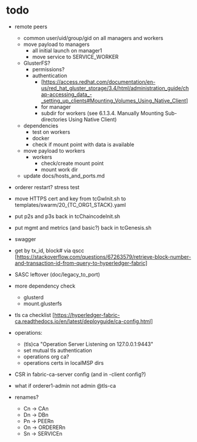 # todo

* remote peers
  * common user/uid/group/gid on all managers and workers
  * move payload to managers
    * all initial launch on manager1
    * move service to SERVICE_WORKER
  * GlusterFS?
    * permissions?
    * authentication
      * [https://access.redhat.com/documentation/en-us/red_hat_gluster_storage/3.4/html/administration_guide/chap-accessing_data_-_setting_up_clients#Mounting_Volumes_Using_Native_Client]
      * for manager
      * subdir for workers (see 6.1.3.4. Manually Mounting Sub-directories Using Native Client)
  * dependencies
    * test on workers
    * docker
    * check if mount point with data is available
  * move payload to workers
    * workers
      * check/create mount point
      * mount work dir
  * update docs/hosts_and_ports.md
* orderer restart? stress test
* move HTTPS cert and key from tcGwInit.sh to templates/swarm/20_{TC_ORG1_STACK}.yaml
* put p2s and p3s back in tcChaincodeInit.sh
* put mgmt and metrics (and basic?) back in tcGenesis.sh

* swagger
* get by tx_id, block# via qscc [https://stackoverflow.com/questions/67263579/retrieve-block-number-and-transaction-id-from-query-to-hyperledger-fabric]
* SASC leftover (doc/legacy_to_port)
* more dependency check
  * glusterd
  * mount.glusterfs
* tls ca checklist [https://hyperledger-fabric-ca.readthedocs.io/en/latest/deployguide/ca-config.html]
* operations:
  * (tls)ca "Operation Server Listening on 127.0.0.1:9443"
  * set mutual tls authentication
  * operations org ca?
  * operations certs in localMSP dirs
* CSR in fabric-ca-server config (and in -client config?)
* what if orderer1-admin not admin @tls-ca
* renames?
  * Cn -> CAn
  * Dn -> DBn
  * Pn -> PEERn
  * On -> ORDERERn
  * Sn -> SERVICEn
